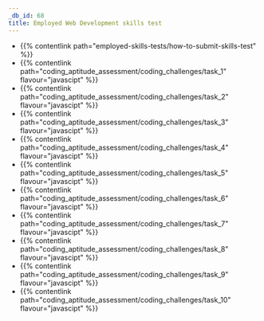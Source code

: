```yaml
---
_db_id: 68
title: Employed Web Development skills test
---
```


- {{% contentlink path="employed-skills-tests/how-to-submit-skills-test" %}}
- {{% contentlink path="coding_aptitude_assessment/coding_challenges/task_1" flavour="javascipt" %}}
- {{% contentlink path="coding_aptitude_assessment/coding_challenges/task_2" flavour="javascipt" %}}
- {{% contentlink path="coding_aptitude_assessment/coding_challenges/task_3"  flavour="javascipt" %}}
- {{% contentlink path="coding_aptitude_assessment/coding_challenges/task_4" flavour="javascipt" %}}
- {{% contentlink path="coding_aptitude_assessment/coding_challenges/task_5" flavour="javascipt" %}}
- {{% contentlink path="coding_aptitude_assessment/coding_challenges/task_6" flavour="javascipt" %}}
- {{% contentlink path="coding_aptitude_assessment/coding_challenges/task_7" flavour="javascipt" %}}
- {{% contentlink path="coding_aptitude_assessment/coding_challenges/task_8" flavour="javascipt" %}}
- {{% contentlink path="coding_aptitude_assessment/coding_challenges/task_9" flavour="javascipt" %}}
- {{% contentlink path="coding_aptitude_assessment/coding_challenges/task_10" flavour="javascipt" %}}